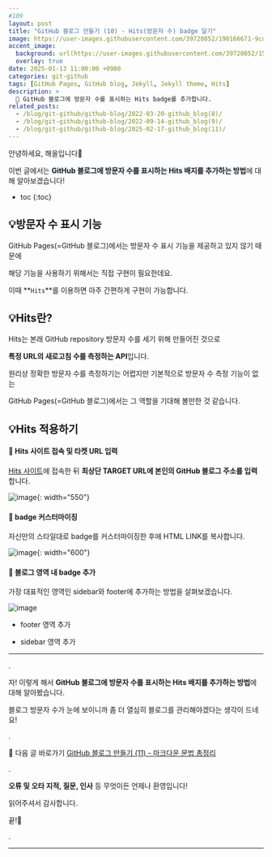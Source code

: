 ```yaml
---
#109
layout: post
title: "GitHub 블로그 만들기 (10) - Hits(방문자 수) badge 달기"
image: https://user-images.githubusercontent.com/39720852/190166671-9cd79a21-8f14-4e17-8d41-78d6e2dd9405.png
accent_image:
  background: url(https://user-images.githubusercontent.com/39720852/152405232-29b296d1-653c-4505-ad3c-07fd5a680d17.png) center/cover
  overlay: true
date: 2025-01-13 11:00:00 +0900
categories: git-github
tags: [GitHub Pages, GitHub blog, Jekyll, Jekyll theme, Hits]
description: >
  📝 GitHub 블로그에 방문자 수를 표시하는 Hits badge를 추가합니다.
related_posts:
  - /blog/git-github/github-blog/2022-03-20-github_blog(8)/
  - /blog/git-github/github-blog/2022-09-14-github_blog(9)/
  - /blog/git-github/github-blog/2025-02-17-github_blog(11)/
---
```


안녕하세요, 해을입니다🦖

이번 글에서는 <span style="background-color:#f1f8ff">**GitHub 블로그에 방문자 수를 표시하는 Hits 배지를 추가하는 방법**</span>에 대해 알아보겠습니다!

* toc
{:toc}

## 💡방문자 수 표시 기능
GitHub Pages(=GitHub 블로그)에서는 방문자 수 표시 기능을 제공하고 있지 않기 때문에

해당 기능을 사용하기 위해서는 직접 구현이 필요한데요.

이때 **`Hits`**를 이용하면 아주 간편하게 구현이 가능합니다. 

## 💡Hits란?

Hits는 본래 GitHub repository 방문자 수를 세기 위해 만들어진 것으로

**특정 URL의 새로고침 수를 측정하는 API**입니다.

원리상 정확한 방문자 수를 측정하기는 어렵지만 기본적으로 방문자 수 측정 기능이 없는

GitHub Pages(=GitHub 블로그)에서는 그 역할을 기대해 볼만한 것 같습니다.

## 💡Hits 적용하기

#### 🥨 Hits 사이트 접속 및 타켓 URL 입력

[Hits 사이트](https://hits.seeyoufarm.com/)에 접속한 뒤 **최상단 TARGET URL에 본인의 GitHub 블로그 주소를 입력**합니다.

![image](https://github.com/user-attachments/assets/c5e9e30d-d59d-4707-a1fa-425fd04155d9){: width="550"}

#### 🥨 badge 커스터마이징

자신만의 스타일대로 badge를 커스터마이징한 후에 HTML LINK를 복사합니다.

![image](https://github.com/user-attachments/assets/6bf5e26a-f0a0-4f6f-a4cd-0cb5fbd03da3){: width="600"}

#### 🥨 블로그 영역 내 badge 추가

가장 대표적인 영역인 sidebar와 footer에 추가하는 방법을 살펴보겠습니다.

![image](https://github.com/user-attachments/assets/e599f5ec-567e-4ca9-bcda-5728ddda0732)

- footer 영역 추가

- sidebar 영역 추가

---

.

자! 이렇게 해서 **GitHub 블로그에 방문자 수를 표시하는 Hits 배지를 추가하는 방법**에 대해 알아봤습니다.

블로그 방문자 수가 눈에 보이니까 좀 더 열심히 블로그를 관리해야겠다는 생각이 드네요!

.

🔗 다음 글 바로가기 [GitHub 블로그 만들기 (11) - 마크다운 문법 총정리](/blog/git-github/github-blog/2025-02-17-github_blog(11))

.

**오류 및 오타 지적, 질문, 인사** 등 무엇이든 언제나 환영입니다!

읽어주셔서 감사합니다.

끝!🦕

.

---